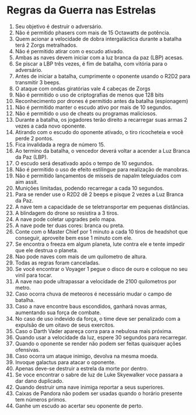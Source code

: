 # Regras da Guerra nas Estrelas

1. Seu objetivo é destruir o adversário.
2. Não é permitido phasers com mais de 15 Octawatts de potência.
3. Quem acionar a velocidade de dobra intergaláctica durante a batalha terá 2 Zorgs metralhados.
4. Não é permitido atirar com o escudo ativado.
5. Ambas as naves devem iniciar com a luz branca da paz (LBP) acesas.
6. Se piscar a LBP três vezes, é fim de batalha, com vitória para o adversário.
7. Antes de iniciar a batalha, cumprimente o oponente usando o R2D2 para transmitir 3 beeps.
8. O ataque com ondas giratórias vale 4 cabeças de Zorgs
9. Não é permitido o uso de criptografias de menos que 128 bits
10. Reconhecimento por drones é permitido antes da batalha (espionagem)
11. Não é permitido manter o escudo ativo por mais de 10 segundos.
12. Não é permitido o uso de cheats ou programas maliciosos.
13. Durante a batalha, os jogadores terão direito a recarregar suas armas 2 vezes a cada novo oponente.
14. Atirando com o escudo do oponente ativado, o tiro ricocheteia e você perde 2 pontos.
15. Fica invalidada a regra de número 15.
16. Ao termino da batalha, o vencedor deverá voltar a acender a Luz Branca da Paz (LBP).
17. O escudo será desativado após o tempo de 10 segundos.
18. Não é permitido o uso de efeito estilingue para realização de manobras.
19. Não é permitido lançamentos de mísseis de napalm teleguiados com aim assit.
20. Munições limitadas, podendo recarregar a cada 10 segundos.
21. Para se render use o R2D2 dê 2 beeps e pisque 2 vezes a Luz Branca da Paz.
22. A nave tem a capacidade de se teletransportar em pequenas distâncias.
23. A blindagem do drone so resistira a 3 tiros.
24. A nave pode coletar upgrades pelo mapa.
25. A nave pode ter duas cores: branca ou preta.
26. Conte com o Master Chief por 1 minuto a cada 10 tiros de headshot que conseguir, aproveite bem esse 1 minuto com ele.
27. Se encontra o freeza em algum planeta, lute contra ele e tente impedir que ele destrua o planeta.
28. Nao pode naves com mais de um quilometro de altura.
29. Todas as regras foram canceladas.
30. Se você encontrar o Voyager 1 pegue o disco de ouro e coloque no seu vinil para tocar.
31. A nave nao pode ultrapassar a velocidade de 2100 quilometros por metro.
32. Caso ocorra chuva de meteoros é necessário mudar o campo de batalha.
33. Caso a nave encontre baus escondidos, ganhará novas armas, aumentando sua força de combate.
34. No caso de uso indevido da força, o time deve ser penalizado com a expulsão de um oitavo de seus exercitos.
35. Caso o Darth Vader apareça corra para a nebulosa mais próxima.
36. Quando usar a velocidade da luz, espere 30 segundos para recarregar.
37. Quando o oponente se render não podem ser feitas quaisquer ações ofensivas.
38. Caso ocorra um ataque inimigo, devolva na mesma moeda.
39. Invoque galactus para atacar o oponente.
40. Apenas deve-se destruir a estrela da morte por dentro.
41. Se voce encontrar o sabre de luz de Luke Skyewalker voce passara a dar dano duplicado.
42. Quando destruir uma nave inimiga reportar a seus superiores.
43. Caixas de Pandora não podem ser usadas quando o horário presente tem números primos.
44. Ganhe um escudo ao acertar seu oponente de perto.
